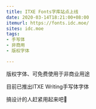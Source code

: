 ```yaml
---
title: ITXE Fonts字库站点上线
date: 2020-03-14T18:21:00+08:00
itemurl: https://fonts.idc.moe/
sites: idc.moe
tags:
- 手写体
- 非商用
- 版权字体

---
```

版权字体、可免费使用于非商业用途

目前已推出ITXE Writing手写体字体

搞设计的人赶紧用起来吧🙂